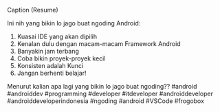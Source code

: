 Caption (Resume)

Ini nih yang bikin lo jago buat ngoding Android:
1. Kuasai IDE yang akan dipilih
2. Kenalan dulu dengan macam-macam Framework Android
3. Banyakin jam terbang
4. Coba bikin proyek-proyek kecil
5. Konsisten adalah Kunci
6. Jangan berhenti belajar!

Menurut kalian apa lagi yang bikin lo jago buat ngoding??
#android #androiddev #programming #developer #itdeveloper
 #androiddeveloper #androiddeveloperindonesia
#ngoding #android #VSCode #frogobox
